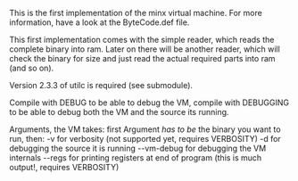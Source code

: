 This is the first implementation of the minx virtual machine.
For more information, have a look at the ByteCode.def file.

This first implementation comes with the simple reader, which reads the complete
binary into ram. Later on there will be another reader, which will check the
binary for size and just read the actual required parts into ram (and so on).

Version 2.3.3 of utilc is required (see submodule).

Compile with DEBUG to be able to debug the VM, compile with DEBUGGING to be able 
to debug both the VM and the source its running.

Arguments, the VM takes:
first Argument _has to be_ the binary you want to run,
then:
	-v for verbosity (not supported yet, requires VERBOSITY)
	-d for debugging the source it is running
	--vm-debug for debugging the VM internals
	--regs for printing registers at end of program (this is much output!, requires VERBOSITY)
